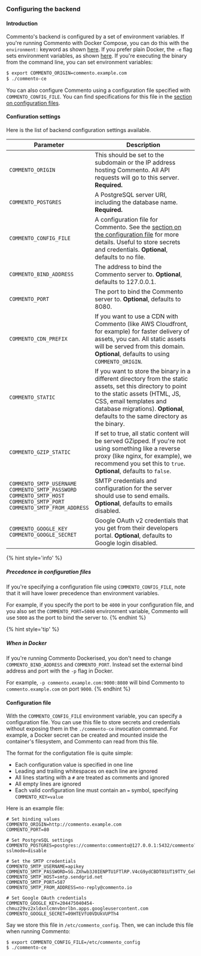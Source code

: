 ### Configuring the backend

#### Introduction

Commento's backend is configured by a set of environment variables. If you're running Commento with Docker Compose, you can do this with the `environment:` keyword as shown [here](installation-docker.md#with-docker-compose). If you prefer plain Docker, the `-e` flag sets environment variables, as shown [here](installation-docker.md#with-plain-docker). If you're executing the binary from the command line, you can set environment variables:

```bash
$ export COMMENTO_ORIGIN=commento.example.com
$ ./commento-ce
```

You can also configure Commento using a configuration file specified with `COMMENTO_CONFIG_FILE`. You can find specifications for this file in the [section on configuration files](#configuration-file).

#### Confiuration settings

Here is the list of backend configuration settings available.

| Parameter | Description |
|---|---|
| `COMMENTO_ORIGIN` | This should be set to the subdomain or the IP address hosting Commento. All API requests will go to this server. **Required.** |
| `COMMENTO_POSTGRES` | A PostgreSQL server URI, including the database name. **Required.** |
| `COMMENTO_CONFIG_FILE` | A configuration file for Commento. See the [section on the configuration file](#configuration-file) for more details. Useful to store secrets and credentials. **Optional**, defaults to no file. |
| `COMMENTO_BIND_ADDRESS` | The address to bind the Commento server to. **Optional**, defaults to 127.0.0.1. |
| `COMMENTO_PORT` | The port to bind the Commento server to. **Optional**, defaults to 8080. |
| `COMMENTO_CDN_PREFIX` | If you want to use a CDN with Commento (like AWS Cloudfront, for example) for faster delivery of assets, you can. All static assets will be served from this domain. **Optional**, defaults to using `COMMENTO_ORIGIN`. |
| `COMMENTO_STATIC` | If you want to store the binary in a different directory from the static assets, set this directory to point to the static assets (HTML, JS, CSS, email templates and database migrations). **Optional**, defaults to the same directory as the binary. |
| `COMMENTO_GZIP_STATIC` | If set to true, all static content will be served GZipped. If you're not using something like a reverse proxy (like nginx, for example), we recommend you set this to `true`. **Optional**, defaults to `false`. |
| `COMMENTO_SMTP_USERNAME`<br>`COMMENTO_SMTP_PASSWORD`<br>`COMMENTO_SMTP_HOST`<br>`COMMENTO_SMTP_PORT`<br>`COMMENTO_SMTP_FROM_ADDRESS` | SMTP credentials and configuration for the server should use to send emails. **Optional**, defaults to emails disabled. |
| `COMMENTO_GOOGLE_KEY`<br>`COMMENTO_GOOGLE_SECRET`        | Google OAuth v2 credentials that you get from their developers portal. **Optional**, defaults to Google login disabled. |

{% hint style='info' %}
##### Precedence in configuration files

If you're specifying a configuration file using `COMMENTO_CONFIG_FILE`, note that it will have lower precedence than environment variables.

For example, if you specify the port to be `4000` in your configuration file, and you also set the `COMMENTO_PORT=5000` environment variable, Commento will use `5000` as the port to bind the server to.
{% endhint %}

{% hint style='tip' %}
##### When in Docker

If you're running Commento Dockerised, you don't need to change `COMMENTO_BIND_ADDRESS` and `COMMENTO_PORT`. Instead set the external bind address and port with the `-p` flag in Docker.

For example, `-p commento.example.com:9000:8080` will bind Commento to `commento.example.com` on port `9000`.
{% endhint %}

#### Configuration file

With the `COMMENTO_CONFIG_FILE` environment variable, you can specify a configuration file. You can use this file to store secrets and credentials without exposing them in the `./commento-ce` invocation command. For example, a Docker secret can be created and mounted inside the container's filesystem, and Commento can read from this file.

The format for the configutation file is quite simple:

 - Each configuration value is specified in one line
 - Leading and trailing whitespaces on each line are ignored
 - All lines starting with a `#` are treated as comments and ignored
 - All empty lines are ignored
 - Each valid configuration line must contain an `=` symbol, specifying `COMMENTO_KEY=value`

Here is an example file:

```
# Set binding values
COMMENTO_ORIGIN=http://commento.example.com
COMMENTO_PORT=80

# Set PostgreSQL settings
COMMENTO_POSTGRES=postgres://commento:commento@127.0.0.1:5432/commento?sslmode=disable

# Set the SMTP credentials
COMMENTO_SMTP_USERNAME=apikey
COMMENTO_SMTP_PASSWORD=SG.ZXhwb3J0IENPTU1FTlRP.V4cG9ydCBDT01UT19TTV_Geks1RFQ0ZUhoNXFdjlnL
COMMENTO_SMTP_HOST=smtp.sendgrid.net
COMMENTO_SMTP_PORT=587
COMMENTO_SMTP_FROM_ADDRESS=no-reply@commento.io

# Set Google OAuth credentials
COMMENTO_GOOGLE_KEY=204475040454-chmuz29vz2xldxnlcmnvbnrlbn.apps.googleusercontent.com
COMMENTO_GOOGLE_SECRET=09HTEVfU0VDUkVUPTh4
```

Say we store this file in `/etc/commento_config`. Then, we can include this file when running Commento:

```
$ export COMMENTO_CONFIG_FILE=/etc/commento_config
$ ./commento-ce
```
